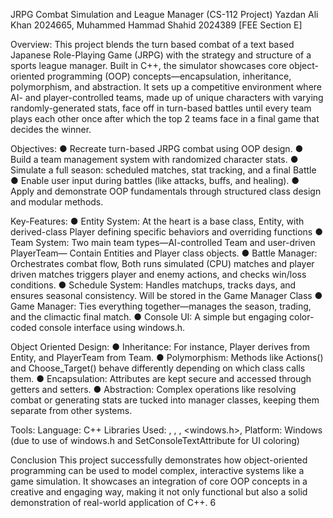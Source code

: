 JRPG Combat Simulation and League Manager
(CS-112 Project) 
Yazdan Ali Khan 2024665, Muhammed Hammad Shahid 2024389 [FEE Section E]

Overview:
This project blends the turn based combat of a text based Japanese Role-Playing Game
(JRPG) with the strategy and structure of a sports league manager. Built in C++, the
simulator showcases core object-oriented programming (OOP) concepts—encapsulation,
inheritance, polymorphism, and abstraction. It sets up a competitive environment where
AI- and player-controlled teams, made up of unique characters with varying
randomly-generated stats, face off in turn-based battles until every team plays each other
once after which the top 2 teams face in a final game that decides the winner.

Objectives:
● Recreate turn-based JRPG combat using OOP design.
● Build a team management system with randomized character stats.
● Simulate a full season: scheduled matches, stat tracking, and a final Battle
● Enable user input during battles (like attacks, buffs, and healing).
● Apply and demonstrate OOP fundamentals through structured class design and
modular methods.

Key-Features:
● Entity System: At the heart is a base class, Entity, with derived-class Player
defining specific behaviors and overriding functions
● Team System: Two main team types—AI-controlled Team and user-driven
PlayerTeam— Contain Entities and Player class objects.
● Battle Manager: Orchestrates combat flow, Both runs simulated (CPU) matches
and player driven matches triggers player and enemy actions, and checks win/loss
conditions.
● Schedule System: Handles matchups, tracks days, and ensures seasonal
consistency. Will be stored in the Game Manager Class
● Game Manager: Ties everything together—manages the season, trading, and the
climactic final match.
● Console UI: A simple but engaging color-coded console interface using windows.h.

Object Oriented Design:
● Inheritance: For instance, Player derives from Entity, and PlayerTeam from
Team.
● Polymorphism: Methods like Actions() and Choose_Target() behave
differently depending on which class calls them.
● Encapsulation: Attributes are kept secure and accessed through getters and
setters.
● Abstraction: Complex operations like resolving combat or generating stats are
tucked into manager classes, keeping them separate from other systems.

Tools:
Language: C++
Libraries Used: <iostream>, <cstdlib>, <ctime>, <windows.h>,
<string>
Platform: Windows (due to use of windows.h and SetConsoleTextAttribute for
UI coloring)

Conclusion
This project successfully demonstrates how object-oriented programming can be used to
model complex, interactive systems like a game simulation. It showcases an integration of
core OOP concepts in a creative and engaging way, making it not only functional but also a
solid demonstration of real-world application of C++.
6
